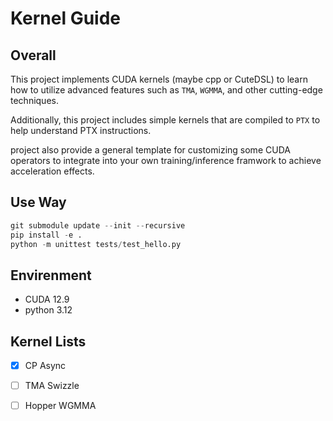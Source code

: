 # Kernel Guide

## Overall

This project implements CUDA kernels (maybe cpp or CuteDSL) to learn how to utilize advanced features such as `TMA`, `WGMMA`, and other cutting-edge techniques.

Additionally, this project includes simple kernels that are compiled to `PTX` to help understand PTX instructions.

project also provide a general template for customizing some CUDA operators to integrate into your own training/inference framwork to achieve acceleration effects.

## Use Way

```python
git submodule update --init --recursive
pip install -e .
python -m unittest tests/test_hello.py
```

## Envirenment

- CUDA 12.9
- python 3.12

## Kernel Lists

- [x] CP Async

- [ ] TMA Swizzle

- [ ] Hopper WGMMA
